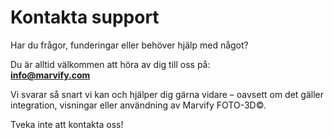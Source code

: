 # Kontakta support

Har du frågor, funderingar eller behöver hjälp med något?

Du är alltid välkommen att höra av dig till oss på:  
**[info@marvify.com](mailto:info@marvify.com)**

Vi svarar så snart vi kan och hjälper dig gärna vidare – oavsett om det gäller integration, visningar eller användning av Marvify FOTO-3D©.

Tveka inte att kontakta oss!
